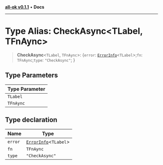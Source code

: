 [**all-ok v0.1.1**](../README.md) • **Docs**

***

# Type Alias: CheckAsync\<TLabel, TFnAync\>

> **CheckAsync**\<`TLabel`, `TFnAync`\>: \{`error`: [`ErrorInfo`](ErrorInfo.md)\<`TLabel`\>;`fn`: `TFnAync`;`type`: `"CheckAsync"`; \}

## Type Parameters

| Type Parameter |
| ------ |
| `TLabel` |
| `TFnAync` |

## Type declaration

| Name | Type |
| ------ | ------ |
| `error` | [`ErrorInfo`](ErrorInfo.md)\<`TLabel`\> |
| `fn` | `TFnAync` |
| `type` | `"CheckAsync"` |
